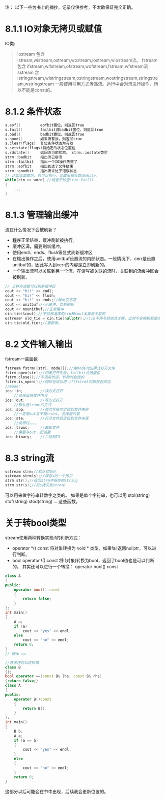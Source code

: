 注： 以下一些为书上的摘抄，记录仅供参考，不太敢保证完全正确。
# 8.1.1 IO对象无拷贝或赋值
IO类:
> iostream
>   包含 istream,wistream,ostream,wostream,iostream,wiostream流。
> fstream
>   包含 ifstream,wifstream,ofstream,wofstream,fstream,wfstream流
> sstream
>   含istringstream,wistringstream,ostringstream,wostringstream,stringstream,wstringstream
一般使用引用方式传递流。运行中会对流进行操作，所以不能是const的。
# 8.1.2 条件状态
```c++
s.eof()         eofbit置位，则返回true
s.fail()        failbit或badbit置位，则返回true
s.bad()         badbit置位，则返回true
s.good()        如果流有效，则返回true
s.clear(flags)  复位条件状态为有效
s.setstate(flags)将给定的状态位置位
s.rdstate()     返回流当前状态， strm::iostate类型
strm::badbit    指出流已崩溃
strm::failbit   指出一个IO操作失败了
strm::eofbit    指出到达了文件结束
strm::goodbit   指出流未处于错误状态
// 比如读取成功，则可以执行，读取出错会跳出while。
while(cin >> word) //相当于检查!cin.fail()
{
    ...
}
```
# 8.1.3 管理输出缓冲
流在什么情况下会被刷新？
* 程序正常结束，缓冲刷新被执行。
* 缓冲区满，需要刷新缓冲。
* 使用endl、ends、flush等显式刷新缓冲区
* 在输出操作之后，使用unitbuf设置流的内部状态。一般情况下，cerr是设置unitbuf的，因此写入到cerr的内容是立即刷新的。
* 一个输出流可以关联到另一个流，在读写被关联的流时，关联到的流缓冲区会被刷新。
```c++
// 三种方式都可以刷新缓冲区
cout << "hi!" << endl;
cout << "hi!" << flush;
cout << "hi!" << ends;//输出空字符
cout << unitbuf;//无缓冲，立刻刷新
cout << nounitbuf;//正常缓冲
cin.tie(&cout);//不过标准库的cin和cout本身是关联的
ostream* old_tie = cin.tie(nullptr);//cin不再与其他流关联，此时不会刷新其他流。
cin.tie(old_tie);//重新绑。
```
# 8.2 文件输入输出
fstream一些函数
```c++
fstream fstrm([str[, mode]]);//用mode对应模式打开文件
fstrm.open(str);//如果打开失败，failbit会被置位
fstrm.close();//不调用的话，析构时会做的
fstrm.is_open();//同样也可以用 if(fstrm)判断是否成功
//mode:
ios::in;        //读方式打开
    //会保留原文件内容
ios::out;       //写方式打开
    //默认是trunc的方式
ios::app;       //每次写操作定位到文件末尾
    //一定是out且不是trunc，会保留内容
ios::ate;       //打开文件后定位到文件末尾
    //没用过。。。。
ios::trunc;     //截断文件
    //需要与out一起设置
ios::binary;    //二进制IO
```
# 8.3 string流
```c++
sstream strm;//默认初始化
sstream strm(s);//保存s的一个拷贝
strm.str();//返回strm中保存的string
strm.str(s);//将s拷贝到strm中
```
可以用来做字符串转数字之类的。
如果是单个字符串，也可以用
stoi(string)
stof(string)
stod(string)
...
这些函数。

# 关于转bool类型
stream使用两种转换实现if的判断方式：
* operator *() const 将对象转换为 void * 类型，如果fail返回nullptr，可以进行判断。
* bool operator !() const 将!(对象)转换为bool，返回了bool值也是可以判断的。
其实还可以进行一个转换： operator bool() const
```c++
class A
{
public:
    operator bool() const
    {
        return false;
    }
};
int main()
{
    A a;
    if (a)
        cout << "yes" << endl;
    else
        cout << "no" << endl;
    return 0;
}
// 输出 no
```
```c++
//甚至还可以这样搞
class B
{};
bool operator ==(const B& lhs, const B& rhs)
{return false;}
class A
{
public:
    operator B()const
    {
        return B();
    }
};
int main()
{
    B b;
    A a;
    if (a == b)
    {
        cout << "yes" << endl;
    }
    else
    {
        cout << "no" << endl;
    }
    return 0;
}
```
这部分以后可能会在书中出现，后续我会更新位置的。
